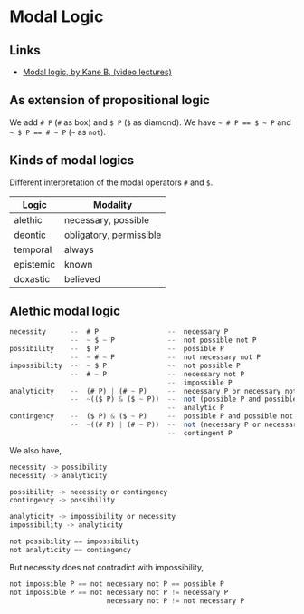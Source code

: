 # Modal Logic

## Links

- [Modal logic, by Kane B, (video lectures)](https://www.youtube.com/playlist?list=PLXKKIUdnOESGk43pUg3NTkRWjglvKXKi7)

## As extension of propositional logic

We add `# P` (`#` as box) and `$ P` (`$` as diamond).
We have `~ # P == $ ~ P` and `~ $ P == # ~ P` (`~` as `not`).

## Kinds of modal logics

Different interpretation of the modal operators `#` and `$`.

| Logic     | Modality                |
|-----------|-------------------------|
| alethic   | necessary, possible     |
| deontic   | obligatory, permissible |
| temporal  | always                  |
| epistemic | known                   |
| doxastic  | believed                |

## Alethic modal logic

``` js
necessity      --  # P                 --  necessary P
               --  ~ $ ~ P             --  not possible not P
possibility    --  $ P                 --  possible P
               --  ~ # ~ P             --  not necessary not P
impossibility  --  ~ $ P               --  not possible P
               --  # ~ P               --  necessary not P
                                       --  impossible P
analyticity    --  (# P) | (# ~ P)     --  necessary P or necessary not P
               --  ~(($ P) & ($ ~ P))  --  not (possible P and possible not P)
                                       --  analytic P
contingency    --  ($ P) & ($ ~ P)     --  possible P and possible not P
               --  ~((# P) | (# ~ P))  --  not (necessary P or necessary not P)
                                       --  contingent P
```

We also have,

``` js
necessity -> possibility
necessity -> analyticity

possibility -> necessity or contingency
contingency -> possibility

analyticity -> impossibility or necessity
impossibility -> analyticity

not possibility == impossibility
not analyticity == contingency
```

But necessity does not contradict with impossibility,

``` js
not impossible P == not necessary not P == possible P
not impossible P == not necessary not P != necessary P
                        necessary not P != not necessary P
```
